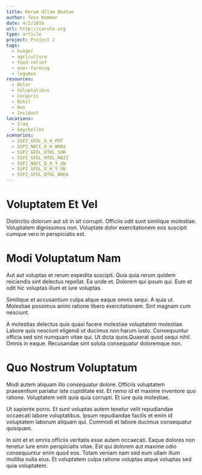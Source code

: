 ```yaml
---
title: Rerum Ullam Beatae
author: Tess Kemmer
date: 4/3/2016
url: http://carole.org
type: article
project: Project 2
tags:
  - hunger
  - agriculture
  - food-relief
  - over-farming
  - legumes
resources:
  - Dolor
  - Voluptatibus
  - Corporis
  - Nihil
  - Non
  - Incidunt
locations:
  - Iraq
  - Seychelles
scenarios:
  - SSP2_GFDL_D_H_POT
  - SSP2_NOCC_D_H_WHEA
  - SSP2_GFDL_DTOL_SOR
  - SSP2_GFDL_HTOL_MAIZ
  - SSP2_NOCC_D_H_Y_GN
  - SSP2_GFDL_D_H_Y_GN
  - SSP2_GFDL_DTOL_WHEA
---
```


# Voluptatem Et Vel
Distinctio dolorum aut sit in sit corrupti. Officiis odit sunt similique molestiae. Voluptatem dignissimos non. Voluptate dolor exercitationem eos suscipit cumque vero in perspiciatis est.

# Modi Voluptatum Nam
Aut aut voluptas et rerum expedita suscipit. Quia quia rerum quidem reiciendis sint delectus repellat. Ea unde et. Dolorem qui ipsum qui. Eum et odit hic voluptas illum et iure voluptas.
 Similique et accusantium culpa atque eaque omnis sequi. A quia ut. Molestiae possimus animi ratione libero exercitationem. Sint magnam cum nesciunt.
 A molestias delectus quis quasi facere molestiae voluptatem molestiae. Labore quis nesciunt eligendi ut ducimus non harum iusto. Consequuntur officia sed sint numquam vitae qui. Ut dicta quos.Quaerat quod sequi nihil. Omnis in eaque. Recusandae sint soluta consequatur doloremque non.

# Quo Nostrum Voluptatum
Modi autem aliquam illo consequatur dolore. Officiis voluptatem praesentium pariatur iste cupiditate est. Et nemo id et maxime inventore quo ratione. Voluptatem velit quia quia corrupti. Et iure quia molestiae.
 Ut sapiente porro. Et sunt voluptas autem tenetur velit repudiandae occaecati labore voluptatibus. Ipsum repudiandae facilis et enim id voluptatem laborum aliquam qui. Commodi et labore ducimus consequatur quisquam.
 In sint et et omnis officiis veritatis esse autem occaecati. Eaque dolores non tenetur iure enim perspiciatis vitae. Est qui dolorem aut maxime odio consequuntur enim quod eos. Totam veniam nam sed eum ullam illum mollitia nulla eius. Et voluptatem culpa ratione voluptas atque voluptas sed quia voluptatem.
